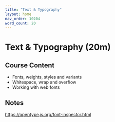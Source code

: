 ```yaml
---
title: "Text & Typography"
layout: home
nav_order: 10204
word_count: 20
---
```

# Text & Typography (20m)

## Course Content

- Fonts, weights, styles and variants
- Whitespace, wrap and overflow
- Working with web fonts

## Notes

https://opentype.js.org/font-inspector.html











